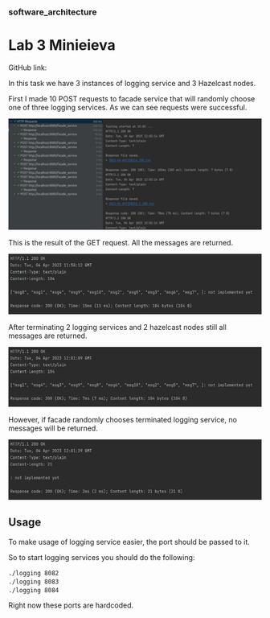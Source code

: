 ### software_architecture
# Lab 3 Minieieva

GitHub link:

In this task we have 3 instances of logging service and 3 Hazelcast nodes.

First I made 10 POST requests to facade service that will randomly choose one of three logging services. As we can see requests were successful.

![Untitled](images/img_1.png)

This is the result of the GET request. All the messages are returned.

![Untitled](images/img_2.png)

After terminating 2 logging services and 2 hazelcast nodes still all messages are returned.

![Untitled](images/img_3.png)

However, if facade randomly chooses terminated logging service, no messages will be returned.

![Untitled](images/img_4.png)

## Usage

To make usage of logging service easier, the port should be passed to it.

So to start logging services you should do the following:

```bash
./logging 8082
./logging 8083
./logging 8084
```

Right now these ports are hardcoded.